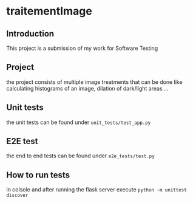 # traitementImage
## Introduction

This project is a submission of my work for Software Testing

## Project

the project consists of multiple image treatments that can be done like calculating histograms of an image, dilation of dark/light areas ...


## Unit tests

the unit tests can be found under `unit_tests/test_app.py` 

## E2E test

the end to end tests can be found under `e2e_tests/test.py`

## How to run tests

in colsole and after running the flask server execute `python -m unittest discover`
